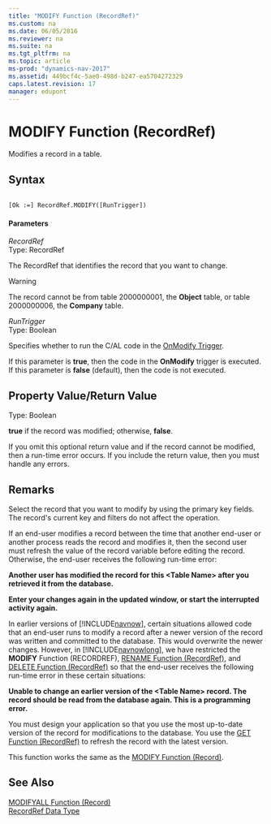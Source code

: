```yaml
---
title: "MODIFY Function (RecordRef)"
ms.custom: na
ms.date: 06/05/2016
ms.reviewer: na
ms.suite: na
ms.tgt_pltfrm: na
ms.topic: article
ms-prod: "dynamics-nav-2017"
ms.assetid: 449bcf4c-5ae0-498d-b247-ea5704272329
caps.latest.revision: 17
manager: edupont
---
```

# MODIFY Function (RecordRef)
Modifies a record in a table.  
  
## Syntax  
  
```  
  
[Ok :=] RecordRef.MODIFY([RunTrigger])  
```  
  
#### Parameters  
 *RecordRef*  
 Type: RecordRef  
  
 The RecordRef that identifies the record that you want to change.  
  
> [!WARNING]  
>  The record cannot be from table 2000000001, the **Object** table, or table 2000000006, the **Company** table.  
  
 *RunTrigger*  
 Type: Boolean  
  
 Specifies whether to run the C/AL code in the [OnModify Trigger](OnModify-Trigger.md).  
  
 If this parameter is **true**, then the code in the **OnModify** trigger is executed. If this parameter is **false** \(default\), then the code is not executed.  
  
## Property Value/Return Value  
 Type: Boolean  
  
 **true** if the record was modified; otherwise, **false**.  
  
 If you omit this optional return value and if the record cannot be modified, then a run-time error occurs. If you include the return value, then you must handle any errors.  
  
## Remarks  
 Select the record that you want to modify by using the primary key fields. The record's current key and filters do not affect the operation.  
  
 If an end-user modifies a record between the time that another end-user or another process reads the record and modifies it, then the second user must refresh the value of the record variable before editing the record. Otherwise, the end-user receives the following run-time error:  
  
 **Another user has modified the record for this \<Table Name\> after you retrieved it from the database.**  
  
 **Enter your changes again in the updated window, or start the interrupted activity again.**  
  
 In earlier versions of [!INCLUDE[navnow](includes/navnow_md.md)], certain situations allowed code that an end-user runs to modify a record after a newer version of the record was written and committed to the database. This would overwrite the newer changes. However, in [!INCLUDE[navnowlong](includes/navnowlong_md.md)], we have restricted the **MODIFY** Function \(RECORDREF\), [RENAME Function \(RecordRef\)](RENAME-Function--RecordRef-.md), and [DELETE Function \(RecordRef\)](DELETE-Function--RecordRef-.md) so that the end-user receives the following run-time error in these certain situations:  
  
 **Unable to change an earlier version of the \<Table Name\> record. The record should be read from the database again. This is a programming error.**  
  
 You must design your application so that you use the most up-to-date version of the record for modifications to the database. You use the [GET Function \(RecordRef\)](GET-Function--RecordRef-.md) to refresh the record with the latest version.  
  
 This function works the same as the [MODIFY Function \(Record\)](MODIFY-Function--Record-.md).  
  
## See Also  
 [MODIFYALL Function \(Record\)](MODIFYALL-Function--Record-.md)   
 [RecordRef Data Type](RecordRef-Data-Type.md)
